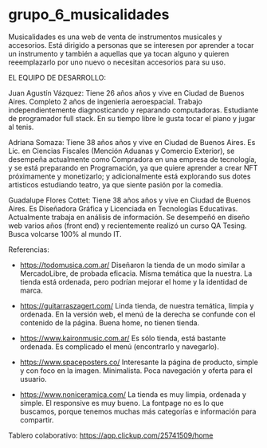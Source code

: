 # grupo_6_musicalidades

Musicalidades es una web de venta de instrumentos musicales y accesorios. Está dirigido a personas que se interesen por aprender a tocar un instrumento y también a aquellas que ya tocan alguno y quieren reeemplazarlo por uno nuevo o necesitan accesorios para su uso.

EL EQUIPO DE DESARROLLO: 

Juan Agustín Vázquez: Tiene 26 años años y vive en Ciudad de Buenos Aires. Completo 2 años de ingenieria aeroespacial. Trabajo independientemente diagnosticando y reparando computadoras. Estudiante de programador full stack. En su tiempo libre le gusta tocar el piano y jugar al tenis.

Adriana Somaza: Tiene 38 años años y vive en Ciudad de Buenos Aires. Es Lic. en Ciencias Fiscales (Mención Aduanas y Comercio Exterior), se desempeña actualmente como Compradora en una empresa de tecnología, y se está preparando en Programación, ya que quiere aprender a crear NFT próximamente y monetizarlo; y adicionalmente está explorando sus dotes artisticos estudiando teatro, ya que siente pasión por la comedia. 

Guadalupe Flores Cottet: Tiene 38 años años y vive en Ciudad de Buenos Aires. Es Diseñadora Gráfica y Licenciada en Tecnologías Educativas. Actualmente trabaja en análisis de información. Se desempeñó en diseño web varios años (front end) y recientemente realizó un curso QA Tesing. Busca volcarse 100% al mundo IT.

Referencias: 

- https://todomusica.com.ar/ 
Diseñaron la tienda de un modo similar a MercadoLibre, de probada eficacia. Misma temática que la nuestra. La tienda está ordenada, pero podrían mejorar el home y la identidad de marca.

- https://guitarraszagert.com/ 
Linda tienda, de nuestra temática, limpia y ordenada. En la versión web, el menú de la derecha se confunde con el contenido de la página. Buena home, no tienen tienda.

- https://www.kaironmusic.com.ar/
Es sólo tienda, está bastante ordenada. Es complicado el menú (encontrarlo y navegarlo).

- https://www.spaceposters.co/ 
Interesante la página de producto, simple y con foco en la imagen. Minimalista. Poca navegación y oferta para el usuario.

- https://www.noniceramica.com/ 
La tienda es muy limpia, ordenada y simple. El responsive es muy bueno. La fontpage no es lo que buscamos, porque tenemos muchas más categorías e información para compartir.

Tablero colaborativo: https://app.clickup.com/25741509/home
